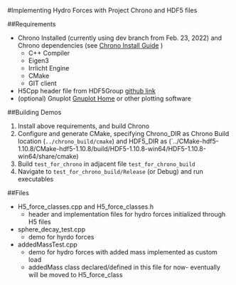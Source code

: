 #Implementing Hydro Forces with Project Chrono and HDF5 files

##Requirements
* Chrono Installed (currently using dev branch from Feb. 23, 2022) and Chrono dependencies (see [Chrono Install Guide](https://api.projectchrono.org/tutorial_install_chrono.html) )
	* C++ Compiler
	* Eigen3
	* Irrlicht Engine
	* CMake
	* GIT client
* H5Cpp header file from HDF5Group [github link](https://github.com/steven-varga/h5cpp)
* (optional) Gnuplot [Gnuplot Home](http://www.gnuplot.info/) or other plotting software

##Building Demos
1. Install above requirements, and build Chrono
2. Configure and generate CMake, specifying Chrono_DIR as Chrono Build location (`../chrono_build/cmake`) and HDF5_DIR as (`../CMake-hdf5-1.10.8/CMake-hdf5-1.10.8/build/HDF5-1.10.8-win64/HDF5-1.10.8-win64/share/cmake)
3. Build `test_for_chrono` in adjacent file `test_for_chrono_build`
4. Navigate to `test_for_chrono_build/Release` (or Debug) and run executables

##Files
* H5_force_classes.cpp and H5_force_classes.h
	* header and implementation files for hydro forces initialized through H5 files
* sphere_decay_test.cpp
	* demo for hyrdo forces 
* addedMassTest.cpp
	* demo for hydro forces with added mass implemented as custom load
	* addedMass class declared/defined in this file for now- eventually will be moved to H5_force_class